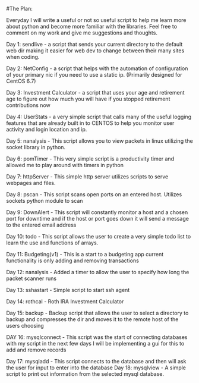 #The Plan:

Everyday I will write a useful or not so useful script to help me learn more about python and become more familiar with the libraries. Feel free to comment on my work and give me suggestions and thoughts.

Day 1: sendlive - a script that sends your current directory to the default web dir making it easier for web dev to change between their many sites when coding.

Day 2: NetConfig - a script that helps with the automation of configuration of your primary nic if you need to use a static ip. (Primarily designed for CentOS 6.7)

Day 3: Investment Calculator - a script that uses your age and retirement age to figure out how much you will have if you stopped retirement contributions now

Day 4: UserStats - a very simple script that calls many of the useful logging
features that are already built in to CENTOS to help you monitor user activity
and login location and ip. 

Day 5: nanalysis - This script allows you to view packets in linux utilizing the socket library in python.

Day 6: pomTimer - This very simple script is a productivity timer and allowed me
to play around with timers in python

Day 7: httpServer - This simple http server utilizes scripts to serve webpages
and files.

Day 8: pscan - This script scans open ports on an entered host. Utilizes sockets
python module to scan

Day 9: DownAlert - This script will constantly monitor a host and a chosen port
for downtime and if the host or port goes down it will send a message to the
entered email address

Day 10: todo - This script allows the user to create a very simple todo list to
learn the use and functions of arrays.

Day 11: Budgeting(v1) - This is a start to a budgeting app current functionality
is only adding and removing transactions

Day 12: nanalysis - Added a timer to allow the user to specify how long the
packet scanner runs

Day 13: sshastart - Simple script to start ssh agent

Day 14: rothcal - Roth IRA Investment Calculator

Day 15: backup - Backup script that allows the user to select a directory to
backup and compresses the dir and moves it to the remote host of the users
choosing

DAY 16: mysqlconnect - This script was the start of connecting databases with my
script in the next few days I will be implementing a gui for this to add and
remove records

Day 17: mysqladd - This script connects to the database and then will ask the
user for input to enter into the database
Day 18: mysqlview - A simple script to print out information from the selected mysql
database. 

